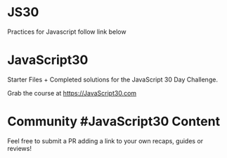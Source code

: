 # JS30
Practices for Javascript
follow link below
# JavaScript30
Starter Files + Completed solutions for the JavaScript 30 Day Challenge.

Grab the course at https://JavaScript30.com
# Community #JavaScript30 Content
Feel free to submit a PR adding a link to your own recaps, guides or reviews!
